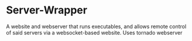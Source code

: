 # Server-Wrapper

A website and webserver that runs executables, and allows remote control of said servers via a websocket-based website.
Uses tornado webserver

